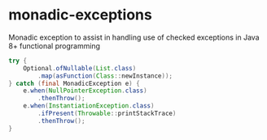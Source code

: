 # monadic-exceptions
Monadic exception to assist in handling use of checked exceptions in Java 8+ functional programming

```java
try {
	Optional.ofNullable(List.class)
		.map(asFunction(Class::newInstance));
} catch (final MonadicException e) {
	e.when(NullPointerException.class)
		.thenThrow();
	e.when(InstantiationException.class)
		.ifPresent(Throwable::printStackTrace)
		.thenThrow();
}
```